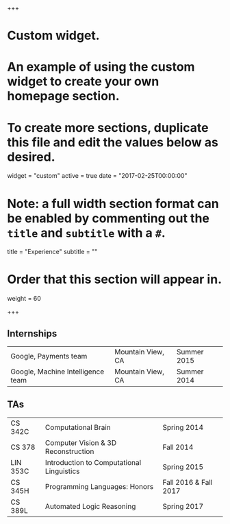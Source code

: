 +++
# Custom widget.
# An example of using the custom widget to create your own homepage section.
# To create more sections, duplicate this file and edit the values below as desired.
widget = "custom"
active = true
date = "2017-02-25T00:00:00"

# Note: a full width section format can be enabled by commenting out the `title` and `subtitle` with a `#`.
title = "Experience"
subtitle = ""

# Order that this section will appear in.
weight = 60

+++

## Internships

|                                    |                    |              |
| ---------------------------------- | ------------------ | ------------ |
| Google, Payments team              | Mountain View, CA  | Summer 2015  |
| Google, Machine Intelligence team  | Mountain View, CA  | Summer 2014  |

## TAs

|          |                                           |                       |
| -------- | ----------------------------------------- | --------------------- |
| CS 342C  | Computational Brain                       | Spring 2014           |
| CS 378   | Computer Vision & 3D Reconstruction       | Fall 2014             |
| LIN 353C | Introduction to Computational Linguistics | Spring 2015           |
| CS 345H  | Programming Languages: Honors             | Fall 2016 & Fall 2017 |
| CS 389L  | Automated Logic Reasoning                 | Spring 2017           |


